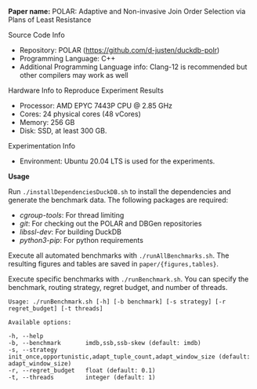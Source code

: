 **Paper name:** POLAR: Adaptive and Non-invasive Join Order Selection via Plans of Least Resistance

Source Code Info
- Repository: POLAR (https://github.com/d-justen/duckdb-polr)
- Programming Language: C++
- Additional Programming Language info: Clang-12 is recommended but other compilers may work as well

Hardware Info to Reproduce Experiment Results

- Processor: AMD EPYC 7443P CPU @ 2.85 GHz
- Cores: 24 physical cores (48 vCores)
- Memory: 256 GB
- Disk: SSD, at least 300 GB.

Experimentation Info

- Environment: Ubuntu 20.04 LTS is used for the experiments.

**Usage**

Run `./installDependenciesDuckDB.sh` to install the dependencies and generate the benchmark data.
The following packages are required:
- *cgroup-tools*: For thread limiting
- *git*: For checking out the POLAR and DBGen repositories 
- *libssl-dev*: For building DuckDB
- *python3-pip*: For python requirements

Execute all automated benchmarks with `./runAllBenchmarks.sh`. The resulting figures and tables are saved in `paper/{figures,tables}`.

Execute specific benchmarks with `./runBenchmark.sh`. You can specify the benchmark, routing strategy, regret budget, and
number of threads.

```
Usage: ./runBenchmark.sh [-h] [-b benchmark] [-s strategy] [-r regret_budget] [-t threads]

Available options:

-h, --help
-b, --benchmark       imdb,ssb,ssb-skew (default: imdb)
-s, --strategy        init_once,opportunistic,adapt_tuple_count,adapt_window_size (default: adapt_window_size)
-r, --regret_budget   float (default: 0.1)
-t, --threads         integer (default: 1)
```
